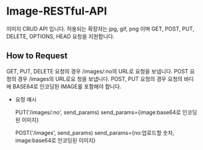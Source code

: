 # Image-RESTful-API

이미지 CRUD API 입니다. 허용되는 확장자는 jpg, gif, png 이며 GET, POST, PUT, DELETE, OPTIONS, HEAD
요청을 지원합니다.

## How to Request

GET, PUT, DELETE 요청의 경우 /images/:no의 URL로 요청을 보냅니다. POST 요청의 경우 /images의 URL로요
청을 보냅니다. POST, PUT 요청의 경우 요청의 바디에 BASE64로 인코딩된 IMAGE를 포함해야 합니다.

-   요청 예시

    PUT('/images/:no', send_params) send_params={image:base64로 인코딩된 이미지}

    POST('/images', send_params) send_params={no:업로드할 숫자, image:base64로 인코딩된 이미지}
